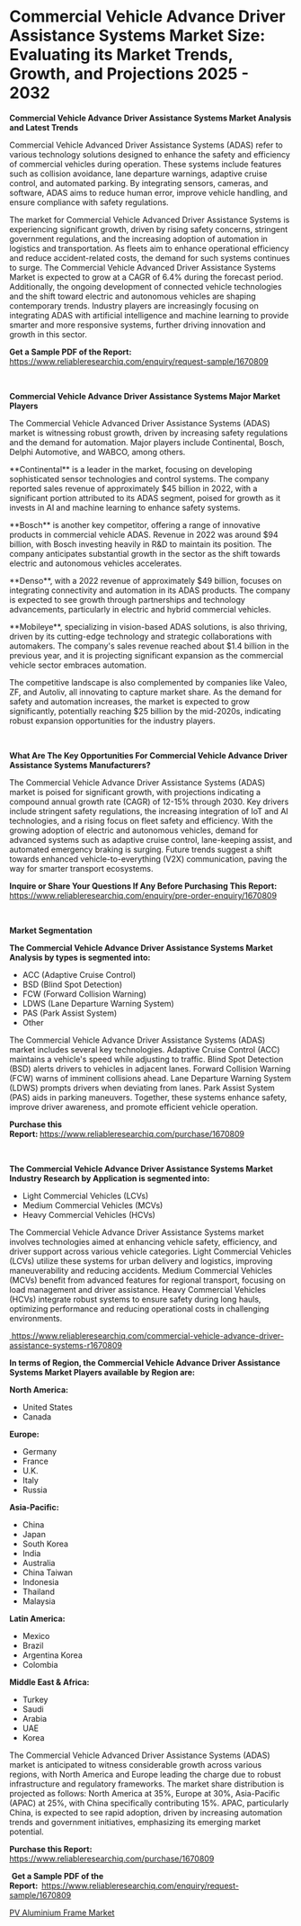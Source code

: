 <p><h1>Commercial Vehicle Advance Driver Assistance Systems Market Size: Evaluating its Market Trends, Growth, and Projections 2025 - 2032</h1></p><p><strong>Commercial Vehicle Advance Driver Assistance Systems Market Analysis and Latest Trends</strong></p>
<p><p>Commercial Vehicle Advanced Driver Assistance Systems (ADAS) refer to various technology solutions designed to enhance the safety and efficiency of commercial vehicles during operation. These systems include features such as collision avoidance, lane departure warnings, adaptive cruise control, and automated parking. By integrating sensors, cameras, and software, ADAS aims to reduce human error, improve vehicle handling, and ensure compliance with safety regulations.</p><p>The market for Commercial Vehicle Advanced Driver Assistance Systems is experiencing significant growth, driven by rising safety concerns, stringent government regulations, and the increasing adoption of automation in logistics and transportation. As fleets aim to enhance operational efficiency and reduce accident-related costs, the demand for such systems continues to surge. The Commercial Vehicle Advanced Driver Assistance Systems Market is expected to grow at a CAGR of 6.4% during the forecast period. Additionally, the ongoing development of connected vehicle technologies and the shift toward electric and autonomous vehicles are shaping contemporary trends. Industry players are increasingly focusing on integrating ADAS with artificial intelligence and machine learning to provide smarter and more responsive systems, further driving innovation and growth in this sector.</p></p>
<p><strong>Get a Sample PDF of the Report:&nbsp;</strong> <a href="https://www.reliableresearchiq.com/enquiry/request-sample/1670809?utm_campaign=3026&utm_medium=2&utm_source=Github&utm_content=ia&utm_term=25032025&utm_id=commercial-vehicle-advance-driver-assistance-systems">https://www.reliableresearchiq.com/enquiry/request-sample/1670809</a></p>
<p>&nbsp;</p>
<p><strong>Commercial Vehicle Advance Driver Assistance Systems Major Market Players</strong></p>
<p><p>The Commercial Vehicle Advanced Driver Assistance Systems (ADAS) market is witnessing robust growth, driven by increasing safety regulations and the demand for automation. Major players include Continental, Bosch, Delphi Automotive, and WABCO, among others. </p><p>**Continental** is a leader in the market, focusing on developing sophisticated sensor technologies and control systems. The company reported sales revenue of approximately $45 billion in 2022, with a significant portion attributed to its ADAS segment, poised for growth as it invests in AI and machine learning to enhance safety systems.</p><p>**Bosch** is another key competitor, offering a range of innovative products in commercial vehicle ADAS. Revenue in 2022 was around $94 billion, with Bosch investing heavily in R&D to maintain its position. The company anticipates substantial growth in the sector as the shift towards electric and autonomous vehicles accelerates.</p><p>**Denso**, with a 2022 revenue of approximately $49 billion, focuses on integrating connectivity and automation in its ADAS products. The company is expected to see growth through partnerships and technology advancements, particularly in electric and hybrid commercial vehicles.</p><p>**Mobileye**, specializing in vision-based ADAS solutions, is also thriving, driven by its cutting-edge technology and strategic collaborations with automakers. The company's sales revenue reached about $1.4 billion in the previous year, and it is projecting significant expansion as the commercial vehicle sector embraces automation.</p><p>The competitive landscape is also complemented by companies like Valeo, ZF, and Autoliv, all innovating to capture market share. As the demand for safety and automation increases, the market is expected to grow significantly, potentially reaching $25 billion by the mid-2020s, indicating robust expansion opportunities for the industry players.</p></p>
<p>&nbsp;</p>
<p><strong>What Are The Key Opportunities For Commercial Vehicle Advance Driver Assistance Systems Manufacturers?</strong></p>
<p><p>The Commercial Vehicle Advance Driver Assistance Systems (ADAS) market is poised for significant growth, with projections indicating a compound annual growth rate (CAGR) of 12-15% through 2030. Key drivers include stringent safety regulations, the increasing integration of IoT and AI technologies, and a rising focus on fleet safety and efficiency. With the growing adoption of electric and autonomous vehicles, demand for advanced systems such as adaptive cruise control, lane-keeping assist, and automated emergency braking is surging. Future trends suggest a shift towards enhanced vehicle-to-everything (V2X) communication, paving the way for smarter transport ecosystems.</p></p>
<p><strong>Inquire or Share Your Questions If Any Before Purchasing This Report:</strong> <a href="https://www.reliableresearchiq.com/enquiry/pre-order-enquiry/1670809?utm_campaign=3026&utm_medium=2&utm_source=Github&utm_content=ia&utm_term=25032025&utm_id=commercial-vehicle-advance-driver-assistance-systems">https://www.reliableresearchiq.com/enquiry/pre-order-enquiry/1670809</a></p>
<p>&nbsp;</p>
<p><strong>Market Segmentation</strong></p>
<p><strong>The Commercial Vehicle Advance Driver Assistance Systems Market Analysis by types is segmented into:</strong></p>
<p><ul><li>ACC (Adaptive Cruise Control)</li><li>BSD (Blind Spot Detection)</li><li>FCW (Forward Collision Warning)</li><li>LDWS (Lane Departure Warning System)</li><li>PAS (Park Assist System)</li><li>Other</li></ul></p>
<p><p>The Commercial Vehicle Advance Driver Assistance Systems (ADAS) market includes several key technologies. Adaptive Cruise Control (ACC) maintains a vehicle's speed while adjusting to traffic. Blind Spot Detection (BSD) alerts drivers to vehicles in adjacent lanes. Forward Collision Warning (FCW) warns of imminent collisions ahead. Lane Departure Warning System (LDWS) prompts drivers when deviating from lanes. Park Assist System (PAS) aids in parking maneuvers. Together, these systems enhance safety, improve driver awareness, and promote efficient vehicle operation.</p></p>
<p><strong>Purchase this Report:&nbsp;</strong><a href="https://www.reliableresearchiq.com/purchase/1670809?utm_campaign=3026&utm_medium=2&utm_source=Github&utm_content=ia&utm_term=25032025&utm_id=commercial-vehicle-advance-driver-assistance-systems">https://www.reliableresearchiq.com/purchase/1670809</a></p>
<p>&nbsp;</p>
<p><strong>The Commercial Vehicle Advance Driver Assistance Systems Market Industry Research by Application is segmented into:</strong></p>
<p><ul><li>Light Commercial Vehicles (LCVs)</li><li>Medium Commercial Vehicles (MCVs)</li><li>Heavy Commercial Vehicles (HCVs)</li></ul></p>
<p><p>The Commercial Vehicle Advance Driver Assistance Systems market involves technologies aimed at enhancing vehicle safety, efficiency, and driver support across various vehicle categories. Light Commercial Vehicles (LCVs) utilize these systems for urban delivery and logistics, improving maneuverability and reducing accidents. Medium Commercial Vehicles (MCVs) benefit from advanced features for regional transport, focusing on load management and driver assistance. Heavy Commercial Vehicles (HCVs) integrate robust systems to ensure safety during long hauls, optimizing performance and reducing operational costs in challenging environments.</p></p>
<p><a href="https://www.reliableresearchiq.com/commercial-vehicle-advance-driver-assistance-systems-r1670809?utm_campaign=3026&utm_medium=2&utm_source=Github&utm_content=ia&utm_term=25032025&utm_id=commercial-vehicle-advance-driver-assistance-systems">&nbsp;https://www.reliableresearchiq.com/commercial-vehicle-advance-driver-assistance-systems-r1670809</a></p>
<p><strong>In terms of Region, the Commercial Vehicle Advance Driver Assistance Systems Market Players available by Region are:</strong></p>
<p>
    <p> <strong> North America: </strong>
        <ul>
            <li>United States</li>
            <li>Canada</li>
        </ul>
        </p> 
    <p> <strong> Europe: </strong>
        <ul>
            <li>Germany</li>
            <li>France</li>
            <li>U.K.</li>
            <li>Italy</li>
            <li>Russia</li>
        </ul>
        </p> 
    <p> <strong> Asia-Pacific: </strong>
        <ul>
            <li>China</li>
            <li>Japan</li>
            <li>South Korea</li>
            <li>India</li>
            <li>Australia</li>
            <li>China Taiwan</li>
            <li>Indonesia</li>
            <li>Thailand</li>
            <li>Malaysia</li>
        </ul>
        </p> 
    <p> <strong> Latin America: </strong>
        <ul>
            <li>Mexico</li>
            <li>Brazil</li>
            <li>Argentina Korea</li>
            <li>Colombia</li>
        </ul>
        </p> 
    <p> <strong> Middle East & Africa: </strong>
        <ul>
            <li>Turkey</li>
            <li>Saudi</li>
            <li>Arabia</li>
            <li>UAE</li>
            <li>Korea</li>
        </ul>
    </p>
    </p>
<p><p>The Commercial Vehicle Advanced Driver Assistance Systems (ADAS) market is anticipated to witness considerable growth across various regions, with North America and Europe leading the charge due to robust infrastructure and regulatory frameworks. The market share distribution is projected as follows: North America at 35%, Europe at 30%, Asia-Pacific (APAC) at 25%, with China specifically contributing 15%. APAC, particularly China, is expected to see rapid adoption, driven by increasing automation trends and government initiatives, emphasizing its emerging market potential.</p></p>
<p><strong>Purchase this Report: </strong><a href="https://www.reliableresearchiq.com/purchase/1670809?utm_campaign=3026&utm_medium=2&utm_source=Github&utm_content=ia&utm_term=25032025&utm_id=commercial-vehicle-advance-driver-assistance-systems">https://www.reliableresearchiq.com/purchase/1670809</a></p>
<p>&nbsp;<strong>Get a Sample PDF of the Report:&nbsp;&nbsp;</strong><a href="https://www.reliableresearchiq.com/enquiry/request-sample/1670809?utm_campaign=3026&utm_medium=2&utm_source=Github&utm_content=ia&utm_term=25032025&utm_id=commercial-vehicle-advance-driver-assistance-systems">https://www.reliableresearchiq.com/enquiry/request-sample/1670809</a></p>
<p><strong></strong></p>
<p><p><a href="https://github.com/abantolemox08/Market-Research-Report-List-1/blob/main/pv-aluminium-frame-market.md?utm_campaign=3026&utm_medium=2&utm_source=Github&utm_content=ia&utm_term=25032025&utm_id=commercial-vehicle-advance-driver-assistance-systems">PV Aluminium Frame Market</a></p></p>